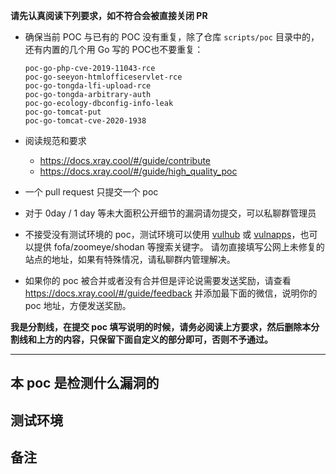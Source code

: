 **请先认真阅读下列要求，如不符合会被直接关闭 PR**

- 确保当前 POC 与已有的 POC 没有重复，除了仓库 `scripts/poc` 目录中的，还有内置的几个用 Go 写的 POC也不要重复：
  ```
  poc-go-php-cve-2019-11043-rce
  poc-go-seeyon-htmlofficeservlet-rce
  poc-go-tongda-lfi-upload-rce
  poc-go-tongda-arbitrary-auth
  poc-go-ecology-dbconfig-info-leak
  poc-go-tomcat-put
  poc-go-tomcat-cve-2020-1938
  ```
  
- 阅读规范和要求 
  - https://docs.xray.cool/#/guide/contribute
  - https://docs.xray.cool/#/guide/high_quality_poc

- 一个 pull request 只提交一个 poc

- 对于 0day / 1 day 等未大面积公开细节的漏洞请勿提交，可以私聊群管理员

 - 不接受没有测试环境的 poc，测试环境可以使用 [vulhub](https://github.com/vulhub/vulhub/) 或 [vulnapps](https://github.com/Medicean/VulApps)，也可以提供 fofa/zoomeye/shodan 等搜索关键字。 请勿直接填写公网上未修复的站点的地址，如果有特殊情况，请私聊群内管理解决。
 
- 如果你的 poc 被合并或者没有合并但是评论说需要发送奖励，请查看 https://docs.xray.cool/#/guide/feedback 并添加最下面的微信，说明你的 poc 地址，方便发送奖励。

**我是分割线，在提交 poc 填写说明的时候，请务必阅读上方要求，然后删除本分割线和上方的内容，只保留下面自定义的部分即可，否则不予通过。**

----------

## 本 poc 是检测什么漏洞的

## 测试环境

## 备注

